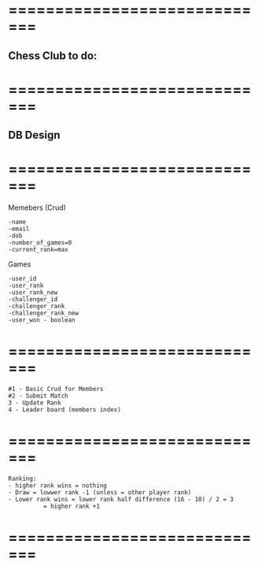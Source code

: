 # =============================
## Chess Club to do:
# =============================
## DB Design
# =============================
Memebers (Crud)
```
-name
-email
-dob
-number_of_games=0
-current_rank=max
```
Games
```
-user_id
-user_rank
-user_rank_new
-challenger_id
-challenger_rank
-challenger_rank_new
-user_won - boolean
```
# =============================
```
#1 - Basic Crud for Members
#2 - Submit Match 
3 - Update Rank
4 - Leader board (members index)
```
# =============================
```
Ranking:
- higher rank wins = nothing
- Draw = lowwer rank -1 (unless = other player rank)
- Lower rank wins = lower rank half difference (16 - 10) / 2 = 3
		  = higher rank +1
```
# =============================